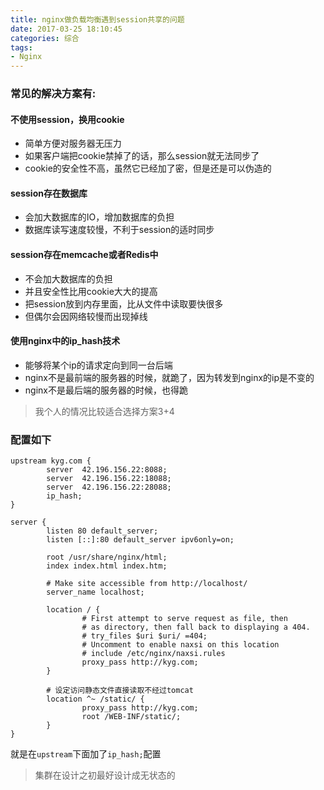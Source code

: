 ```yaml
---
title: nginx做负载均衡遇到session共享的问题
date: 2017-03-25 18:10:45
categories: 综合
tags:
- Nginx
---
```


### 常见的解决方案有:
#### 不使用session，换用cookie
- 简单方便对服务器无压力
- 如果客户端把cookie禁掉了的话，那么session就无法同步了
- cookie的安全性不高，虽然它已经加了密，但是还是可以伪造的

#### session存在数据库
- 会加大数据库的IO，增加数据库的负担
- 数据库读写速度较慢，不利于session的适时同步

<!-- more -->

#### session存在memcache或者Redis中
- 不会加大数据库的负担
- 并且安全性比用cookie大大的提高
- 把session放到内存里面，比从文件中读取要快很多
- 但偶尔会因网络较慢而出现掉线

#### 使用nginx中的ip_hash技术
- 能够将某个ip的请求定向到同一台后端
- nginx不是最前端的服务器的时候，就跪了，因为转发到nginx的ip是不变的
- nginx不是最后端的服务器的时候，也得跪

> 我个人的情况比较适合选择方案3+4

### 配置如下
```
upstream kyg.com {
        server  42.196.156.22:8088;
        server  42.196.156.22:18088;
        server  42.196.156.22:28088;
        ip_hash;
}

server {
        listen 80 default_server;
        listen [::]:80 default_server ipv6only=on;

        root /usr/share/nginx/html;
        index index.html index.htm;

        # Make site accessible from http://localhost/
        server_name localhost;

        location / {
                # First attempt to serve request as file, then
                # as directory, then fall back to displaying a 404.
                # try_files $uri $uri/ =404;
                # Uncomment to enable naxsi on this location
                # include /etc/nginx/naxsi.rules
                proxy_pass http://kyg.com;
        }

        # 设定访问静态文件直接读取不经过tomcat
        location ^~ /static/ {
                proxy_pass http://kyg.com;
                root /WEB-INF/static/;
        }
}
```

就是在`upstream`下面加了`ip_hash;`配置

> 集群在设计之初最好设计成无状态的